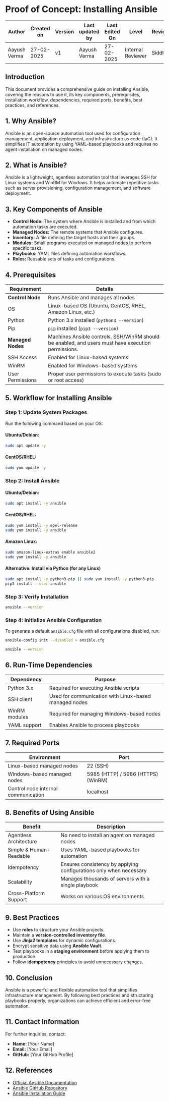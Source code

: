 # Proof of Concept: Installing Ansible


| **Author** | **Created on** | **Version** | **Last updated by**|**Last Edited On**|**Level** |**Reviewer** |
|------------|---------------------------|-------------|----------------|-----|-------------|-------------|
| Aayush Verma|   27-02-2025              | v1          | Aayush Verma   | 27-02-2025   |  Internal Reviewer | Siddharth |


## Introduction

This document provides a comprehensive guide on installing Ansible, covering the reasons to use it, its key components, prerequisites, installation workflow, dependencies, required ports, benefits, best practices, and references.

## 1. Why Ansible?

Ansible is an open-source automation tool used for configuration management, application deployment, and infrastructure as code (IaC). It simplifies IT automation by using YAML-based playbooks and requires no agent installation on managed nodes.

## 2. What is Ansible?

Ansible is a lightweight, agentless automation tool that leverages SSH for Linux systems and WinRM for Windows. It helps automate repetitive tasks such as server provisioning, configuration management, and software deployment.

## 3. Key Components of Ansible

- **Control Node:** The system where Ansible is installed and from which automation tasks are executed.
- **Managed Nodes:** The remote systems that Ansible configures.
- **Inventory:** A file defining the target hosts and their groups.
- **Modules:** Small programs executed on managed nodes to perform specific tasks.
- **Playbooks:** YAML files defining automation workflows.
- **Roles:** Reusable sets of tasks and configurations.

## 4. Prerequisites

| Requirement            | Details |
|------------------------|---------|
| **Control Node**      | Runs Ansible and manages all nodes |
| OS                    | Linux-based OS (Ubuntu, CentOS, RHEL, Amazon Linux, etc.) |
| Python                | Python 3.x installed (`python3 --version`) |
| Pip                   | `pip` installed (`pip3 --version`) |
| **Managed Nodes**     | Machines Ansible controls. SSH/WinRM should be enabled, and users must have execution permissions. |
| SSH Access            | Enabled for Linux-based systems |
| WinRM                 | Enabled for Windows-based systems |
| User Permissions      | Proper user permissions to execute tasks (sudo or root access) |

## 5. Workflow for Installing Ansible

### **Step 1: Update System Packages**

Run the following command based on your OS:

#### Ubuntu/Debian:

```bash
sudo apt update -y
```

#### CentOS/RHEL:

```bash
sudo yum update -y
```

### **Step 2: Install Ansible**

#### Ubuntu/Debian:

```bash
sudo apt install -y ansible
```

#### CentOS/RHEL:

```bash
sudo yum install -y epel-release
sudo yum install -y ansible
```

#### Amazon Linux:

```bash
sudo amazon-linux-extras enable ansible2
sudo yum install -y ansible
```

#### Alternative: Install via Python (for any Linux)

```bash
sudo apt install -y python3-pip || sudo yum install -y python3-pip
pip3 install --user ansible
```

### **Step 3: Verify Installation**

```bash
ansible --version
```

### **Step 4: Initialize Ansible Configuration**

To generate a default `ansible.cfg` file with all configurations disabled, run:

```bash
ansible-config init --disabled > ansible.cfg
```

```bash
ansible --version
```

## 6. Run-Time Dependencies

| Dependency       | Purpose |
|-----------------|---------|
| Python 3.x      | Required for executing Ansible scripts |
| SSH client      | Used for communication with Linux-based managed nodes |
| WinRM modules   | Required for managing Windows-based nodes |
| YAML support    | Enables Ansible to process playbooks |

## 7. Required Ports

| Environment               | Port  |
|---------------------------|-------|
| Linux-based managed nodes | 22 (SSH) |
| Windows-based managed nodes | 5985 (HTTP) / 5986 (HTTPS) (WinRM) |
| Control node internal communication | localhost |

## 8. Benefits of Using Ansible

| Benefit                 | Description |
|-------------------------|-------------|
| Agentless Architecture  | No need to install an agent on managed nodes |
| Simple & Human-Readable | Uses YAML-based playbooks for automation |
| Idempotency             | Ensures consistency by applying configurations only when necessary |
| Scalability             | Manages thousands of servers with a single playbook |
| Cross-Platform Support  | Works on various OS environments |

## 9. Best Practices

- Use **roles** to structure your Ansible projects.
- Maintain a **version-controlled inventory file**.
- Use **Jinja2 templates** for dynamic configurations.
- Encrypt sensitive data using **Ansible Vault**.
- Test playbooks in a **staging environment** before applying them to production.
- Follow **idempotency** principles to avoid unnecessary changes.

## 10. Conclusion

Ansible is a powerful and flexible automation tool that simplifies infrastructure management. By following best practices and structuring playbooks properly, organizations can achieve efficient and error-free automation.

## 11. Contact Information

For further inquiries, contact:

- **Name:** [Your Name]
- **Email:** [Your Email]
- **GitHub:** [Your GitHub Profile]

## 12. References

- [Official Ansible Documentation](https://docs.ansible.com/)
- [Ansible GitHub Repository](https://github.com/ansible/ansible)
- [Ansible Installation Guide](https://docs.ansible.com/ansible/latest/installation_guide/intro_installation.html)


